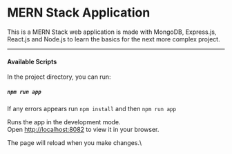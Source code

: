 # MERN Stack Application
This is a MERN Stack web application is made with MongoDB, Express.js, React.js and Node.js to learn the basics for the next more complex project.

------------------

#### Available Scripts

In the project directory, you can run:

##### `npm run app`

If any errors appears run `npm install` and then `npm run app`

Runs the app in the development mode.\
Open [http://localhost:8082](http://localhost:8082) to view it in your browser.

The page will reload when you make changes.\
